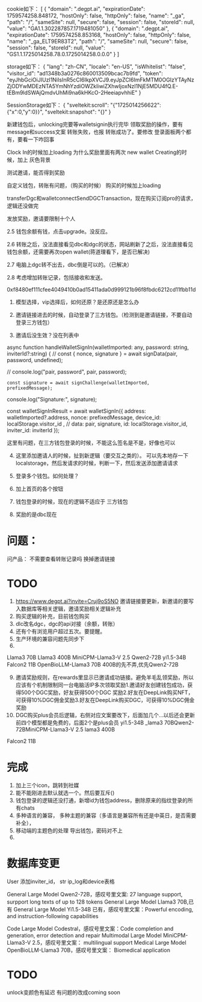 cookie如下：
[
    {
        "domain": ".degpt.ai",
        "expirationDate": 1759574258.848172,
        "hostOnly": false,
        "httpOnly": false,
        "name": "_ga",
        "path": "/",
        "sameSite": null,
        "secure": false,
        "session": false,
        "storeId": null,
        "value": "GA1.1.302287857.1719481050"
    },
    {
        "domain": ".degpt.ai",
        "expirationDate": 1759574258.853168,
        "hostOnly": false,
        "httpOnly": false,
        "name": "_ga_ELT9ER83T2",
        "path": "/",
        "sameSite": null,
        "secure": false,
        "session": false,
        "storeId": null,
        "value": "GS1.1.1725014258.78.0.1725014258.0.0.0"
    }
]




storage如下：
{
    "lang": "zh-CN",
    "locale": "en-US",
    "isWhitelist": "false",
    "visitor_id": "ad1348b3a0276c860013509bcac7b9fd",
    "token": "eyJhbGciOiJIUzI1NiIsInR5cCI6IkpXVCJ9.eyJpZCI6ImFkMTM0OGIzYTAyNzZjODYwMDEzNTA5YmNhYzdiOWZkIiwiZXhwIjoxNzI1NjE5MDU4fQ.E-tEBm9ldSWAjQmdvUhMi9na6kHKcO-2HeeiapvhhiE"
}



SessionStorage如下：
{
    "sveltekit:scroll": "{\"1725014256622\":{\"x\":0,\"y\":0}}",
    "sveltekit:snapshot": "{}"
}






新建钱包后，unlocking完要等walletsignin执行完毕
领取奖励的操作，要有message和success文案
转账失败，也报 转账成功了。要修改
登录面板两个都有，要看一下咋回事


Clock In的时候加上loading
为什么奖励里面有两次 new wallet
Creating的时候，加上 灰色背景




测试邀请，能否得到奖励

自定义钱包，转账有问题，（购买的时候）
购买的时候加上loading

transferDgc和walletconnectSendDGCTransaction，现在购买订阅pro的请求，逻辑还没做完

发放奖励，邀请要限制十个人



2.5    钱包余额有钱，点击upgrade。没反应。
 
2.6  转账之后，没法直接看见dbc和dgc的状态，网站刷新了之后，没法直接看见钱包余额，还需要再次open wallet(蒋道理看下，是否已解决)

2.7 电脑上dgc转不出去，dbc倒是可以的。（已解决）

2.8  考虑增加转账记录，包括接收和发送。





0xf8480ef111cfee4049410b0ad15411ada0d999121b96f8fbdc6212cd11fbb11d








1. 模型选择，vip选择后，如何还原？是还原还是怎么办

2. 邀请链接进去的时候，自动登录了三方钱包。（检测到是邀请链接，不要自动登录三方钱包）
3. 邀请后没生效？没在列表中

 async function handleWalletSignIn(walletImported: any, password: string, inviterId?:string) {
  // const { nonce, signature } = await signData(pair, password, undefined);

  // console.log("pair, password", pair, password);

    const signature = await signChallenge(walletImported, prefixedMessage);
  console.log("Signature:", signature);
  
  const walletSignInResult = await walletSignIn({
    address: walletImported?.address,
    nonce: prefixedMessage,
    device_id: localStorage.visitor_id ,
    // data: pair,
    signature,
    id: localStorage.visitor_id,
    inviter_id: inviterId
  });

这里有问题，在三方钱包登录的时候，不能这么签名是不是，好像也可以



4. 这里添加邀请人的时候，扯到新逻辑（要交互之类的）。 可以先本地存一下localstorage，然后发请求的时候，判断一下，然后发送添加邀请请求

5. 登录多个钱包。如何处理？

6. 加上首页的各个按钮

8. 钱包登录的时候，现在的逻辑不适应于 三方钱包







7. 奖励的是dbc现在





















# 问题：
问产品： 不需要查看转账记录吗
换掉邀请链接


# TODO
1. https://www.degpt.ai?invite=Cruj9oS5NO 邀请链接要更新，新邀请的要写入数据库等相关逻辑，邀请奖励相关逻辑补充
2. 购买逻辑的补充，目前钱包购买
4. dlc改名dgc，dgc的api对接（余额，转账）
5. 还有个有浏览用户超过五次。要提醒。
6. 生产环境的兼容问题先同步下
8. 

  LIama3 70B
LIama3 400B
MiniCPM-Llama3-V 2.5
Qwen2-72B
yi1.5-34B
Falcon2 11B   OpenBioLLM-Llama3 70B
400B的先不弄,优先Qwen2-72B

9. 邀请奖励规则，在rewards里显示已邀请成功链接。避免羊毛乱领奖励，所以应该有个机制限制同一台电脑活IP多次领取奖励1.邀请好友创建钱包成功，获得500个DGC奖励，好友获得500个DGC
奖励2.好友在DeepLink购买NFT，可获得10%DGC佣金奖励3.好友在DeepLink购买DGC，可获得10%DGC佣金奖励
10. DGC购买plus会员后逻辑，右侧对应文案要改下，后面加几个…以后还会更新前四个模型都是免费的，后面2个是plus会员
yi1.5-34B
_lama3 70BQwen2-72BMiniCPM-Llama3-V 2.5
lama3 400B

Falcon2 11B
   



# 完成
1. 加上三个icon，跳转到社媒
2. 能不能刚进去默认就选一个。然后要互斥()
3. 钱包登录的逻辑还没打通，新增id为钱包address，删除原来的指纹登录的所有chats
3. 多种语言的兼容， 多种主题的兼容（多语言是兼容所有还是中英日，是否需要补全），
4. 移动端的主题色的处理
导出钱包，密码对不上
5. 


   


# 数据库变更
User 添加inviter_id， str
ip_log和device表格



General Large Model Qwen2-72B，感叹号里文案: 27 language support, surpport long texts of up to 128 tokens
General Large Model  LIama3 70B,已有
General Large Model  Yi1.5-34B 已有，感叹号里文案：Powerful encoding, and instruction-following capabilities

Code Large Model  Codestral，感叹号里文案：Code completion and generation, error detection and repair
Multimodal  Large Model MiniCPM-Llama3-V 2.5，感叹号里文案： multilingual support
Medical Large Model  OpenBioLLM-Llama3 70B，感叹号里文案： Biomedical application



# TODO

unlock变颜色有延迟
有问题的改成coming soon




